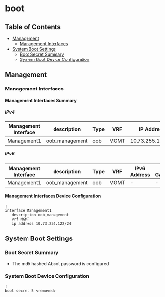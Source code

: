 # boot

## Table of Contents

- [Management](#management)
  - [Management Interfaces](#management-interfaces)
- [System Boot Settings](#system-boot-settings)
  - [Boot Secret Summary](#boot-secret-summary)
  - [System Boot Device Configuration](#system-boot-device-configuration)

## Management

### Management Interfaces

#### Management Interfaces Summary

##### IPv4

| Management Interface | description | Type | VRF | IP Address | Gateway |
| -------------------- | ----------- | ---- | --- | ---------- | ------- |
| Management1 | oob_management | oob | MGMT | 10.73.255.122/24 | 10.73.255.2 |

##### IPv6

| Management Interface | description | Type | VRF | IPv6 Address | IPv6 Gateway |
| -------------------- | ----------- | ---- | --- | ------------ | ------------ |
| Management1 | oob_management | oob | MGMT | - | - |

#### Management Interfaces Device Configuration

```eos
!
interface Management1
   description oob_management
   vrf MGMT
   ip address 10.73.255.122/24
```

## System Boot Settings

### Boot Secret Summary

- The md5 hashed Aboot password is configured

### System Boot Device Configuration

```eos
!
boot secret 5 <removed>
```

